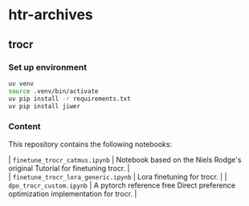 # htr-archives

## trocr


### Set up environment

```bash
uv venv
source .venv/bin/activate
uv pip install -r requirements.txt
uv pip install jiwer
```

### Content

This repository contains the following notebooks:


| `finetune_trocr_catmus.ipynb`               | Notebook based on the Niels Rodge's original Tutorial for finetuning trocr. |  
| `finetune_trocr_lora_generic.ipynb`         | Lora finetuning for trocr. |
| `dpo_trocr_custom.ipynb`             | A pytorch reference free Direct preference optimization implementation for trocr. |
